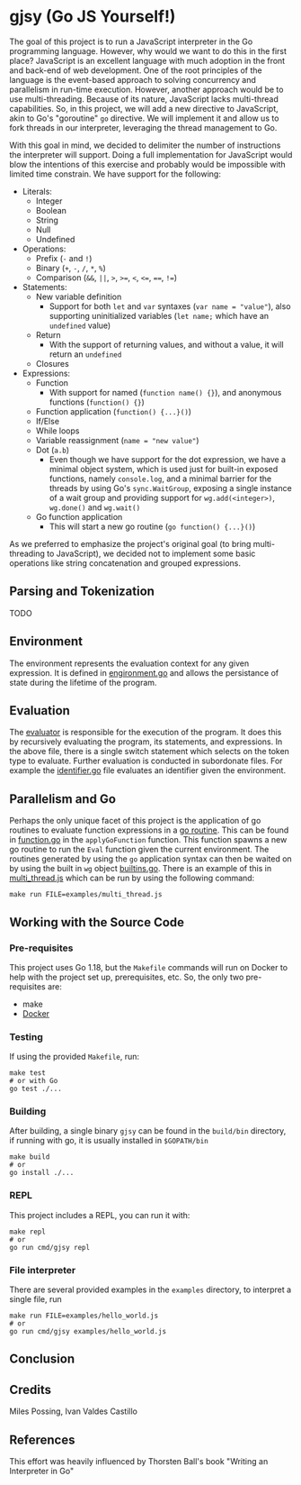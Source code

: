 # gjsy (Go JS Yourself!)

The goal of this project is to run a JavaScript interpreter in the Go
programming language. However, why would we want to do this in the first place?
JavaScript is an excellent language with much adoption in the front and back-end
of web development. One of the root principles of the language is the
event-based approach to solving concurrency and parallelism in run-time
execution. However, another approach would be to use multi-threading. Because of
its nature, JavaScript lacks multi-thread capabilities. So, in this project, we
will add a new directive to JavaScript, akin to Go's "goroutine" `go` directive.
We will implement it and allow us to fork threads in our interpreter, leveraging
the thread management to Go.

With this goal in mind, we decided to delimiter the number of instructions the
interpreter will support. Doing a full implementation for JavaScript would blow
the intentions of this exercise and probably would be impossible with limited
time constrain. We have support for the following:

* Literals:
  * Integer
  * Boolean
  * String
  * Null
  * Undefined
* Operations:
  * Prefix (`-` and `!`)
  * Binary (`+`, `-`, `/`, `*`, `%`)
  * Comparison (`&&`, `||`, `>`, `>=`, `<`, `<=`, `==`, `!=`)
* Statements:
  * New variable definition
    * Support for both `let` and `var` syntaxes (`var name = "value"`), also
      supporting uninitialized variables (`let name;` which have an `undefined`
      value)
  * Return
    * With the support of returning values, and without a value, it will return
      an `undefined`
  * Closures
* Expressions:
  * Function
    * With support for named (`function name() {}`), and anonymous functions
      (`function() {}`)
  * Function application (`function() {...}()`)
  * If/Else
  * While loops
  * Variable reassignment (`name = "new value"`)
  * Dot (`a.b`)
    * Even though we have support for the dot expression, we have a minimal
      object system, which is used just for built-in exposed functions, namely
      `console.log`, and a minimal barrier for the threads by using Go's
      `sync.WaitGroup`, exposing a single instance of a wait group and providing
      support for `wg.add(<integer>)`, `wg.done()` and `wg.wait()`
  * Go function application
    * This will start a new go routine (`go function() {...}()`)

As we preferred to emphasize the project's original goal (to bring
multi-threading to JavaScript), we decided not to implement some basic
operations like string concatenation and grouped expressions.

## Parsing and Tokenization

TODO

## Environment

The environment represents the evaluation context for any given expression.
It is defined in [engironment.go](./pkg/object/environment.go) and allows
the persistance of state during the lifetime of the program.

## Evaluation

The [evaluator](./pkg/evaluator/evaluator.go) is responsible for the execution
of the program. It does this by recursively evaluating the program, its
statements, and expressions. In the above file, there is a single switch
statement which selects on the token type to evaluate. Further evaluation
is conducted in subordonate files. For example the
[identifier.go](./pkg/evaluator/identifier.go) file evaluates an identifier
given the environment.

## Parallelism and Go

Perhaps the only unique facet of this project is the application of
go routines to evaluate function expressions in a
[go routine](https://golangbot.com/goroutines/). This can be found
in [function.go](./pkg/evaluator/function.go) in the
`applyGoFunction` function. This function spawns a new go routine
to run the `Eval` function given the current environment. The
routines generated by using the `go` application syntax can then
be waited on by using the built in `wg` object
[builtins.go](./pkg/evaluator/builtins.go). There is an example
of this in [multi_thread.js](./examples/multi_thread.js) which
can be run by using the following command:

```shell
make run FILE=examples/multi_thread.js
```
## Working with the Source Code

### Pre-requisites

This project uses Go 1.18, but the `Makefile` commands will run on Docker to
help with the project set up, prerequisites, etc. So, the only two
pre-requisites are:

* make
* [Docker](https://docs.docker.com/get-docker/)

### Testing

If using the provided `Makefile`, run:

```
make test
# or with Go
go test ./...
```

### Building

After building, a single binary `gjsy` can be found in the `build/bin`
directory, if running with go, it is usually installed in `$GOPATH/bin`

```
make build
# or
go install ./...
```

### REPL

This project includes a REPL, you can run it with:

```
make repl
# or
go run cmd/gjsy repl
```

### File interpreter

There are several provided examples in the `examples` directory, to interpret
a single file, run

```
make run FILE=examples/hello_world.js
# or
go run cmd/gjsy examples/hello_world.js
```

## Conclusion

## Credits

Miles Possing, Ivan Valdes Castillo

## References

This effort was heavily influenced by Thorsten Ball's book "Writing an
Interpreter in Go"
